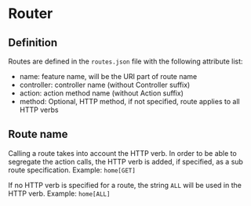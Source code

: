 # Router
## Definition
Routes are defined in the `routes.json` file with the following attribute list:

* name: feature name, will be the URI part of route name
* controller: controller name (without Controller suffix)
* action: action method name (without Action suffix)
* method: Optional, HTTP method, if not specified, route applies to all HTTP verbs

## Route name
Calling a route takes into account the HTTP verb. In order to be able to segregate the action calls, the HTTP verb is added, if specified, as a sub route specification.
Example: `home[GET]`

If no HTTP verb is specified for a route, the string `ALL` will be used in the HTTP verb.
Example: `home[ALL]`

